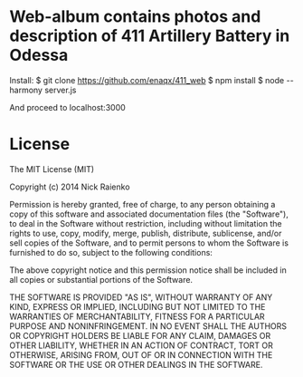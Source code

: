 Web-album contains photos and description of 411 Artillery Battery in Odessa
===

Install:
	$ git clone https://github.com/enaqx/411_web
	$ npm install
	$ node --harmony server.js

And proceed to localhost:3000

License
=====
The MIT License (MIT)

Copyright (c) 2014 Nick Raienko

Permission is hereby granted, free of charge, to any person obtaining a copy of this software and associated documentation files (the "Software"), to deal in the Software without restriction, including without limitation the rights to use, copy, modify, merge, publish, distribute, sublicense, and/or sell copies of the Software, and to permit persons to whom the Software is furnished to do so, subject to the following conditions:

The above copyright notice and this permission notice shall be included in all copies or substantial portions of the Software.

THE SOFTWARE IS PROVIDED "AS IS", WITHOUT WARRANTY OF ANY KIND, EXPRESS OR IMPLIED, INCLUDING BUT NOT LIMITED TO THE WARRANTIES OF MERCHANTABILITY, FITNESS FOR A PARTICULAR PURPOSE AND NONINFRINGEMENT. IN NO EVENT SHALL THE AUTHORS OR COPYRIGHT HOLDERS BE LIABLE FOR ANY CLAIM, DAMAGES OR OTHER LIABILITY, WHETHER IN AN ACTION OF CONTRACT, TORT OR OTHERWISE, ARISING FROM, OUT OF OR IN CONNECTION WITH THE SOFTWARE OR THE USE OR OTHER DEALINGS IN THE SOFTWARE.